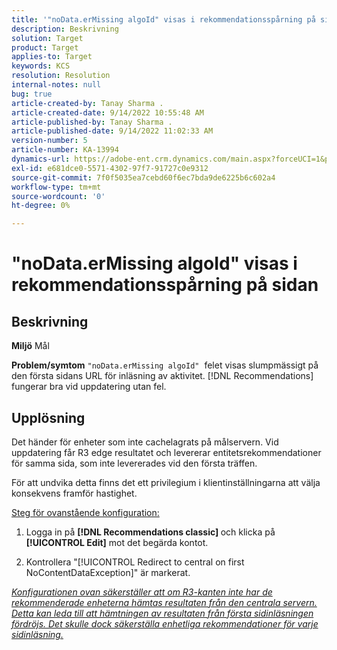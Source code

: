 ```yaml
---
title: '"noData.erMissing algoId" visas i rekommendationsspårning på sidan'
description: Beskrivning
solution: Target
product: Target
applies-to: Target
keywords: KCS
resolution: Resolution
internal-notes: null
bug: true
article-created-by: Tanay Sharma .
article-created-date: 9/14/2022 10:55:48 AM
article-published-by: Tanay Sharma .
article-published-date: 9/14/2022 11:02:33 AM
version-number: 5
article-number: KA-13994
dynamics-url: https://adobe-ent.crm.dynamics.com/main.aspx?forceUCI=1&pagetype=entityrecord&etn=knowledgearticle&id=e3d763c7-1b34-ed11-9db1-002248086735
exl-id: e681dce0-5571-4302-97f7-91727c0e9312
source-git-commit: 7f0f5035ea7cebd60f6ec7bda9de6225b6c602a4
workflow-type: tm+mt
source-wordcount: '0'
ht-degree: 0%

---
```


# &quot;noData.erMissing algoId&quot; visas i rekommendationsspårning på sidan

## Beskrivning

<b>Miljö</b>
Mål


<b>Problem/symtom</b>
`"noData.erMissing algoId"`  felet visas slumpmässigt på den första sidans URL för inläsning av aktivitet. [!DNL Recommendations] fungerar bra vid uppdatering utan fel.


## Upplösning


Det händer för enheter som inte cachelagrats på målservern. Vid uppdatering får R3 edge resultatet och levererar entitetsrekommendationer för samma sida, som inte levererades vid den första träffen.

För att undvika detta finns det ett privilegium i klientinställningarna att välja konsekvens framför hastighet.



<u>Steg för ovanstående konfiguration:</u>

1. Logga in på <b>[!DNL Recommendations classic] </b>och klicka på <b>[!UICONTROL Edit]</b> mot det begärda kontot.

2. Kontrollera &quot;[!UICONTROL Redirect to central on first NoContentDataException]&quot; är markerat.

*<u>Konfigurationen ovan säkerställer att om R3-kanten inte har de rekommenderade enheterna hämtas resultaten från den centrala servern. Detta kan leda till att hämtningen av resultaten från första sidinläsningen fördröjs. Det skulle dock säkerställa enhetliga rekommendationer för varje sidinläsning.</u>*
